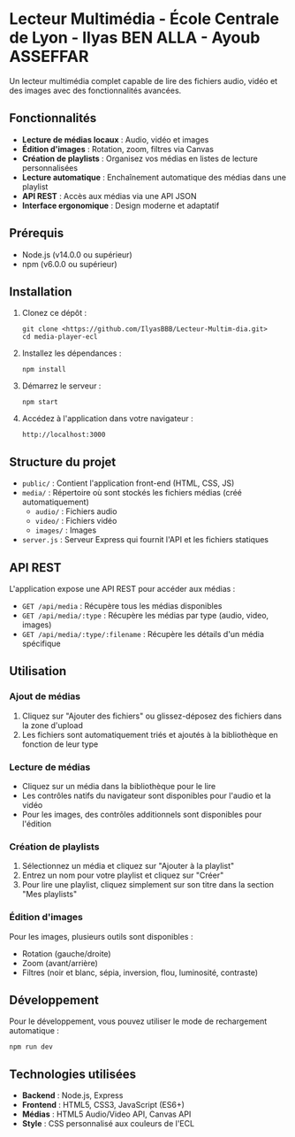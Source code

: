 # Lecteur Multimédia - École Centrale de Lyon - Ilyas BEN ALLA - Ayoub ASSEFFAR

Un lecteur multimédia complet capable de lire des fichiers audio, vidéo et des images avec des fonctionnalités avancées.

## Fonctionnalités

- **Lecture de médias locaux** : Audio, vidéo et images
- **Édition d'images** : Rotation, zoom, filtres via Canvas
- **Création de playlists** : Organisez vos médias en listes de lecture personnalisées
- **Lecture automatique** : Enchaînement automatique des médias dans une playlist
- **API REST** : Accès aux médias via une API JSON
- **Interface ergonomique** : Design moderne et adaptatif

## Prérequis

- Node.js (v14.0.0 ou supérieur)
- npm (v6.0.0 ou supérieur)

## Installation

1. Clonez ce dépôt :
   ```
   git clone <https://github.com/IlyasBBB/Lecteur-Multim-dia.git>
   cd media-player-ecl
   ```

2. Installez les dépendances :
   ```
   npm install
   ```

3. Démarrez le serveur :
   ```
   npm start
   ```

4. Accédez à l'application dans votre navigateur :
   ```
   http://localhost:3000
   ```

## Structure du projet

- `public/` : Contient l'application front-end (HTML, CSS, JS)
- `media/` : Répertoire où sont stockés les fichiers médias (créé automatiquement)
  - `audio/` : Fichiers audio
  - `video/` : Fichiers vidéo
  - `images/` : Images
- `server.js` : Serveur Express qui fournit l'API et les fichiers statiques

## API REST

L'application expose une API REST pour accéder aux médias :

- `GET /api/media` : Récupère tous les médias disponibles
- `GET /api/media/:type` : Récupère les médias par type (audio, video, images)
- `GET /api/media/:type/:filename` : Récupère les détails d'un média spécifique

## Utilisation

### Ajout de médias

1. Cliquez sur "Ajouter des fichiers" ou glissez-déposez des fichiers dans la zone d'upload
2. Les fichiers sont automatiquement triés et ajoutés à la bibliothèque en fonction de leur type

### Lecture de médias

- Cliquez sur un média dans la bibliothèque pour le lire
- Les contrôles natifs du navigateur sont disponibles pour l'audio et la vidéo
- Pour les images, des contrôles additionnels sont disponibles pour l'édition

### Création de playlists

1. Sélectionnez un média et cliquez sur "Ajouter à la playlist"
2. Entrez un nom pour votre playlist et cliquez sur "Créer"
3. Pour lire une playlist, cliquez simplement sur son titre dans la section "Mes playlists"

### Édition d'images

Pour les images, plusieurs outils sont disponibles :
- Rotation (gauche/droite)
- Zoom (avant/arrière)
- Filtres (noir et blanc, sépia, inversion, flou, luminosité, contraste)

## Développement

Pour le développement, vous pouvez utiliser le mode de rechargement automatique :

```
npm run dev
```

## Technologies utilisées

- **Backend** : Node.js, Express
- **Frontend** : HTML5, CSS3, JavaScript (ES6+)
- **Médias** : HTML5 Audio/Video API, Canvas API
- **Style** : CSS personnalisé aux couleurs de l'ECL
